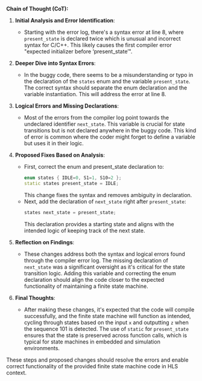 **Chain of Thought (CoT):**

1. **Initial Analysis and Error Identification**:
   - Starting with the error log, there's a syntax error at line 8, where `present_state` is declared twice which is unusual and incorrect syntax for C/C++. This likely causes the first compiler error "expected initializer before ‘present_state’". 

2. **Deeper Dive into Syntax Errors**:
   - In the buggy code, there seems to be a misunderstanding or typo in the declaration of the `states` enum and the variable `present_state`. The correct syntax should separate the enum declaration and the variable instantiation. This will address the error at line 8.

3. **Logical Errors and Missing Declarations**:
   - Most of the errors from the compiler log point towards the undeclared identifier `next_state`. This variable is crucial for state transitions but is not declared anywhere in the buggy code. This kind of error is common where the coder might forget to define a variable but uses it in their logic.

4. **Proposed Fixes Based on Analysis**:
   - First, correct the enum and present_state declaration to:
     ```cpp
     enum states { IDLE=0, S1=1, S10=2 };
     static states present_state = IDLE;
     ```
     This change fixes the syntax and removes ambiguity in declaration.
   - Next, add the declaration of `next_state` right after `present_state`:
     ```cpp
     states next_state = present_state;
     ```
     This declaration provides a starting state and aligns with the intended logic of keeping track of the next state.

5. **Reflection on Findings**:
   - These changes address both the syntax and logical errors found through the compiler error log. The missing declaration of `next_state` was a significant oversight as it's critical for the state transition logic. Adding this variable and correcting the enum declaration should align the code closer to the expected functionality of maintaining a finite state machine.

6. **Final Thoughts**:
   - After making these changes, it's expected that the code will compile successfully, and the finite state machine will function as intended, cycling through states based on the input `x` and outputting `z` when the sequence 101 is detected. The use of `static` for `present_state` ensures that the state is preserved across function calls, which is typical for state machines in embedded and simulation environments.

These steps and proposed changes should resolve the errors and enable correct functionality of the provided finite state machine code in HLS context.